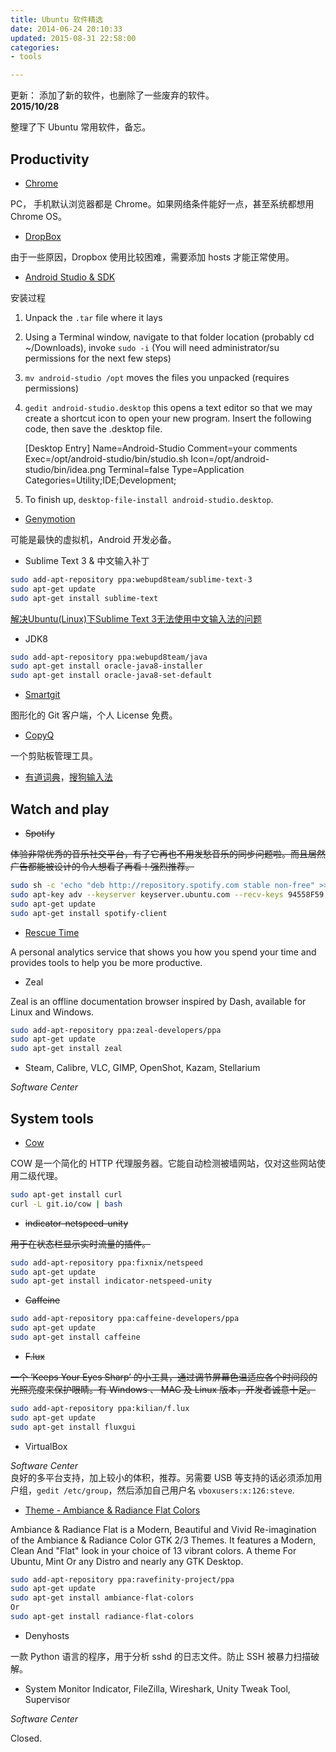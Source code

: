 ```yaml
---
title: Ubuntu 软件精选
date: 2014-06-24 20:10:33
updated: 2015-08-31 22:58:00
categories:
- tools

---
```


更新：
添加了新的软件，也删除了一些废弃的软件。  
**2015/10/28**

整理了下 Ubuntu 常用软件，备忘。

## Productivity

* [Chrome](https://www.google.com/chrome/browser/desktop/) 

PC， 手机默认浏览器都是 Chrome。如果网络条件能好一点，甚至系统都想用 Chrome OS。

* [DropBox](https://www.dropbox.com/install)

由于一些原因，Dropbox 使用比较困难，需要添加 hosts 才能正常使用。

* [Android Studio & SDK](https://developer.android.com/sdk/index.html)

安装过程
1. Unpack the `.tar` file where it lays

2. Using a Terminal window, navigate to that folder location (probably cd ~/Downloads), invoke `sudo -i` (You will need administrator/su permissions for the next few steps)

2. `mv android-studio /opt` moves the files you unpacked (requires permissions)

3. `gedit android-studio.desktop` this opens a text editor so that we may create a shortcut icon to open your new program. Insert the following code, then save the .desktop file.

	[Desktop Entry]
	 Name=Android-Studio
	 Comment=your comments
	 Exec=/opt/android-studio/bin/studio.sh
	 Icon=/opt/android-studio/bin/idea.png
	 Terminal=false
	 Type=Application
	 Categories=Utility;IDE;Development;

4. To finish up, `desktop-file-install android-studio.desktop`.

* [Genymotion](https://www.genymotion.com/#!/download)

可能是最快的虚拟机，Android 开发必备。

* Sublime Text 3 & 中文输入补丁

```bash
sudo add-apt-repository ppa:webupd8team/sublime-text-3
sudo apt-get update
sudo apt-get install sublime-text
```

[解决Ubuntu(Linux)下Sublime Text 3无法使用中文输入法的问题](http://www.lanmeng.org/2015/05/linux-sublimetext-chinese.html)

* JDK8

```bash
sudo add-apt-repository ppa:webupd8team/java
sudo apt-get install oracle-java8-installer
sudo apt-get install oracle-java8-set-default
```

* [Smartgit](http://www.syntevo.com/smartgit/)

图形化的 Git 客户端，个人 License 免费。

* [CopyQ](https://github.com/hluk/CopyQ/releases)

一个剪贴板管理工具。

* [有道词典](http://cidian.youdao.com/index-linux.html)，[搜狗输入法](http://pinyin.sogou.com/linux/?r=pinyin)

## Watch and play

* ~~Spotify~~

~~体验非常优秀的音乐社交平台，有了它再也不用发愁音乐的同步问题啦。而且居然广告都能被设计的令人想看了再看！强烈推荐。~~

```bash
sudo sh -c 'echo "deb http://repository.spotify.com stable non-free" >> /etc/apt/sources.list.d/spotify.list'
sudo apt-key adv --keyserver keyserver.ubuntu.com --recv-keys 94558F59
sudo apt-get update
sudo apt-get install spotify-client
```
* [Rescue Time](https://www.rescuetime.com/get_rescuetime)

A personal analytics service that shows you how you spend your time and provides tools to help you be more productive.

* Zeal

Zeal is an offline documentation browser inspired by Dash, available for Linux and Windows.

```bash
sudo add-apt-repository ppa:zeal-developers/ppa
sudo apt-get update
sudo apt-get install zeal
```

* Steam, Calibre, VLC, GIMP, OpenShot, Kazam, Stellarium

*Software Center*

## System tools

* [Cow](https://github.com/cyfdecyf/cow)

COW 是一个简化的 HTTP 代理服务器。它能自动检测被墙网站，仅对这些网站使用二级代理。

```bash
sudo apt-get install curl
curl -L git.io/cow | bash
```

* ~~indicator-netspeed-unity~~

~~用于在状态栏显示实时流量的插件。~~

```bash
sudo add-apt-repository ppa:fixnix/netspeed
sudo apt-get update
sudo apt-get install indicator-netspeed-unity
```

* ~~Caffeine~~

```bash
sudo add-apt-repository ppa:caffeine-developers/ppa
sudo apt-get update
sudo apt-get install caffeine
```

* ~~F.lux~~

~~一个 ‘Keeps Your Eyes Sharp’ 的小工具，通过调节屏幕色温适应各个时间段的光照亮度来保护眼睛。有 Windows 、 MAC 及 Linux 版本，开发者诚意十足。~~

```bash
sudo add-apt-repository ppa:kilian/f.lux
sudo apt-get update
sudo apt-get install fluxgui
```

* VirtualBox

*Software Center*  
良好的多平台支持，加上较小的体积，推荐。另需要 USB 等支持的话必须添加用户组，`gedit /etc/group`，然后添加自己用户名 `vboxusers:x:126:steve`.

* [Theme - Ambiance & Radiance Flat Colors](http://gnome-look.org/content/show.php/Ambiance+%26+Radiance+Flat+Colors?content=168155)

Ambiance & Radiance Flat is a Modern, Beautiful and Vivid Re-imagination of the Ambiance & Radiance Color GTK 2/3 Themes. It features a Modern, Clean And "Flat" look in your choice of 13 vibrant colors. A theme For Ubuntu, Mint Or any Distro and nearly any GTK Desktop.

```bash
sudo add-apt-repository ppa:ravefinity-project/ppa
sudo apt-get update
sudo apt-get install ambiance-flat-colors
Or
sudo apt-get install radiance-flat-colors
```

* Denyhosts

一款 Python 语言的程序，用于分析 sshd 的日志文件。防止 SSH 被暴力扫描破解。

* System Monitor Indicator, FileZilla, Wireshark, Unity Tweak Tool, Supervisor

*Software Center*

Closed.
